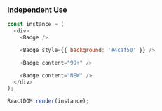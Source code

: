 ### Independent Use

<!--start-code-->

```js
const instance = (
  <div>
    <Badge />

    <Badge style={{ background: '#4caf50' }} />

    <Badge content="99+" />

    <Badge content="NEW" />
  </div>
);

ReactDOM.render(instance);
```

<!--end-code-->
